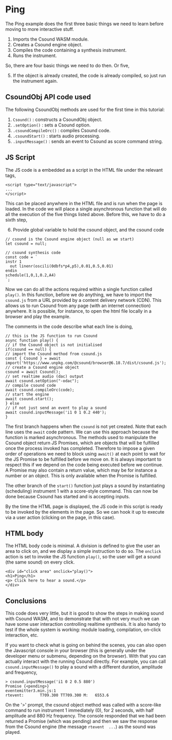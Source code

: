 Ping
===

The Ping example does the first three basic things we need to learn before moving
to more interactive stuff.

1. Imports the Csound WASM module.  
2. Creates a Csound engine object.
3. Compiles the code containing a synthesis instrument.
4. Runs the instrument.

So, there are four basic things we need to do then. Or five,

5. If the object is already created, the code is already compiled, so
just run the instrument again.

CsoundObj API code used
-----------

The following  CsoundObj methods are used for the first time  in this tutorial:

1. `Csound()` : constructs a CsoundObj object.
2. `.setOption()` : sets a Csound option.
3. `.csoundCompileOrc()` : compiles Csound code.
4. `.csoundStart()` : starts audio processing.
5. `.inputMessage()` : sends an event to Csound as score command string.

JS Script
---

The JS code is a embedded as a script in the HTML file under the relevant tags,

```
<script type="text/javascript">
...
</script>

```

This can be placed anywhere in the HTML file and is run when the page is loaded. In the
code we will place a single asynchronous function that will do all the execution of the
five things listed above. Before this, we have to do a sixth step,

6. Provide global variable to hold the csound object, and the csound code

```
// csound is the Csound engine object (null as we start)
let csound = null;

// csound synthesis code
const code = `
instr 1
  out linenr(oscili(0dbfs*p4,p5),0.01,0.5,0.01)
endin
schedule(1,0,1,0.2,A4)
`;
```

Now we can do all the actions required within a single function called
`play()`. In this function, before we do anything,
we have to import the `csound.js` from a URL provided by a content
delivery network (CDN). This allows us to run Csound
from any page (with an internet connection) anywhere. It is
possible, for instance, to open the html file locally in a browser and play
the example.

The comments in the code describe what each line is doing,

```
// this is the JS function to run Csound
async function play() {
// if the Csound object is not initialised
if(csound == null) {
// import the Csound method from csound.js
const { Csound } = await import('https://www.unpkg.com/@csound/browser@6.18.7/dist/csound.js');
// create a Csound engine object
csound = await Csound();
// set realtime audio (dac) output  
await csound.setOption("-odac");
// compile csound code
await csound.compileOrc(code);
// start the engine
await csound.start();
} else
// if not just send an event to play a sound
await csound.inputMessage('i1 0 1 0.2 440');
}
```

The first branch happens when the `csound` is not yet created. Note
that each line uses the `await` code pattern. We can use this approach
because the function is marked asynchronous. The methods used to
manipulate the Csound object return JS Promises, which are objects
that will be fulfilled once the process invoked has completed. Therefore
to impose a given order of operations we need to block using `await()` 
at each point to wait for the JS Promise to be fulfilled before we
move on. It is always important to respect this if we depend on the
code being executed before we continue. A Promise may also contain a
return value, which may be for instance a number or an object.
This is only available when the Promise is fulfilled.

The other branch of the `start()` function just plays a sound by
instantiating (scheduling) instrument 1 with a score-style
command. This can now be done because Csound has started and
is accepting inputs.

By the time the HTML page is displayed, the JS code in this script is
ready to be invoked by the elements in the page. So we can hook it up
to execute via a user action (clicking on the page, in this case).

HTML body
-----

The HTML body code is minimal. A division is defined to give the user an area to click on, and we display a simple instruction to do so. The `onclick` action is set to invoke the JS function `play()`, so the user will get a sound (the same sound) on every click. 

```
<div id="click area" onclick="play()">
<h1>Ping</h1>
<p> Click here to hear a sound.</p>
</div>
```

Conclusions
---

This code does very little, but it is good to show the steps in making sound with Csound WASM, and to demonstrate that with not very much we can have some user interaction controlling realtime synthesis. It is also handy to test if the whole system is working: module loading, compilation, on-click interaction, etc.

If you want to check what is going on behind the scenes, you can also open the Javascript console in your browser (this is generally under the developer menu or submenu, depending on the browser). With that you can actually interact with the running Csound directly. For example, you can call `csound.inputMessage()` to play a sound with a different duration, amplitude and frequency,

```
> csound.inputMessage('i1 0 2 0.5 880')
Promise {<pending>}                                eventemitter3.min.js:1
rtevent:	   T709.300 TT709.300 M:   6553.6
```

On the '>' prompt,  the csound object method was called with a score-like command to run instrument 1 immediately (0), for 2 seconds, with half amplitude and 880 Hz frequency. The console responded that we had been returned a Promise (which was pending) and then we saw the response from the Csound engine (the message `rtevent  ...`) as the sound was played.
